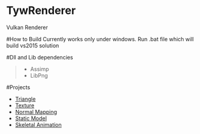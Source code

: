 # TywRenderer

Vulkan Renderer

#How to Build
Currently works only under windows.
Run .bat file which will build vs2015 solution

#Dll and Lib dependencies
> - Assimp
> - LibPng


#Projects
- [Triangle](Projects/Triangle)
- [Texture](Projects/Texture)
- [Normal Mapping](Projects/NormalMapping)
- [Static Model](Projects/StaticModel)
- [Skeletal Animation](Projects/SkeletalAnimation)

